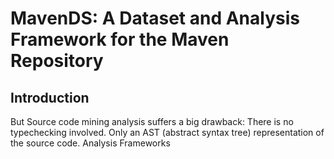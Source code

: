 
# MavenDS: A Dataset and Analysis Framework for the Maven Repository

## Introduction

But Source code mining analysis suffers a big drawback: There is no typechecking involved. Only an AST (abstract syntax tree) representation of the source code.
Analysis Frameworks 